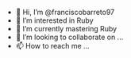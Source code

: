 - 👋 Hi, I’m @franciscobarreto97
- 👀 I’m interested in Ruby
- 🌱 I’m currently mastering Ruby
- 💞️ I’m looking to collaborate on ...
- 📫 How to reach me ...

<!---
franciscobarreto97/franciscobarreto97 is a ✨ special ✨ repository because its `README.md` (this file) appears on your GitHub profile.
You can click the Preview link to take a look at your changes.
--->
